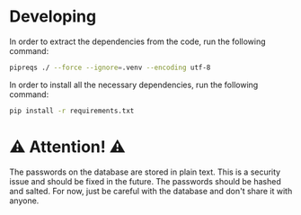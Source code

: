 # Developing

In order to extract the dependencies from the code, run the following command:

```bash
pipreqs ./ --force --ignore=.venv --encoding utf-8
```

In order to install all the necessary dependencies, run the following command:

```bash
pip install -r requirements.txt
```

# :warning: Attention! :warning:

The passwords on the database are stored in plain text. This is a security issue and should be fixed in the future. The passwords should be hashed and salted. For now, just be careful with the database and don't share it with anyone.
